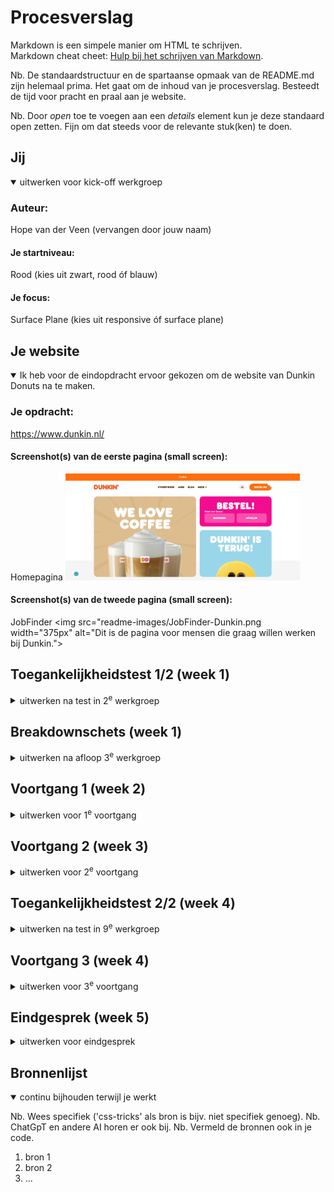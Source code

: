 # Procesverslag
Markdown is een simpele manier om HTML te schrijven.  
Markdown cheat cheet: [Hulp bij het schrijven van Markdown](https://github.com/adam-p/markdown-here/wiki/Markdown-Cheatsheet).

Nb. De standaardstructuur en de spartaanse opmaak van de README.md zijn helemaal prima. Het gaat om de inhoud van je procesverslag. Besteedt de tijd voor pracht en praal aan je website.

Nb. Door *open* toe te voegen aan een *details* element kun je deze standaard open zetten. Fijn om dat steeds voor de relevante stuk(ken) te doen.





## Jij

<details open>
  <summary>uitwerken voor kick-off werkgroep</summary>

  ### Auteur:
  Hope van der Veen (vervangen door jouw naam)

  #### Je startniveau:
  Rood (kies uit zwart, rood óf blauw)

  #### Je focus:
  Surface Plane (kies uit responsive óf surface plane)
 
</details>





## Je website

<details open>
  <summary>Ik heb voor de eindopdracht ervoor gekozen om de website van Dunkin Donuts na te maken.</summary>

  ### Je opdracht:
  https://www.dunkin.nl/ 

  #### Screenshot(s) van de eerste pagina (small screen): 
  Homepagina
  <img src="readme-images/homepagina-dunkin.png" width="375px" alt="Dit is de landingspagina waar je op komt als je de website start.">

  #### Screenshot(s) van de tweede pagina (small screen):
  JobFinder
  <img src="readme-images/JobFinder-Dunkin.png width="375px" alt="Dit is de pagina voor mensen die graag willen werken bij Dunkin.">
 
</details>



## Toegankelijkheidstest 1/2 (week 1)

<details>
  <summary>uitwerken na test in 2<sup>e</sup> werkgroep</summary>

  ### Bevindingen
  Lijst met je bevindingen die in de test naar voren kwamen:
  ### Content
  - Use plain language and avoid figures of speech, idioms, and complicated metaphors. (Ze gebruiken makkelijke tekst en geen metaforen.)
  - Make sure that button, a (links) and label (in forms) content is unique and discriptive. (Niet discriptive genoeg.)

  ### Global Code
  - Validate your HTML. (Ze hadden heel veel errors in de console.)
  - Use a lang attribute on the html element. (Dit hebben ze gedaan.)
  - Provide a unique title for each page. (Dit hebben ze gedaan.)
  - Ensure that viewport zoom is not disabled. (Deze staat aan.)

  ### Keyboard
  - Make sure there is a visible focus style for interactive elements that are navigated (tab and shift + tab) to via keyboard input. (Er is een  duidelijke focusstate.)
  - Check to see that keyboard focus order matches the visual layout. (Alleen bij het bestellen van donuts is deze een beetje vaag, maar die pagina ga ik niet namaken.)

  ### Mobile and touch
  - Check that the site can be rotated to any orientation. (Dit kan.)
  - Remove horizontal scrolling. (Hebben ze gedaan.)
  - Ensure that button and link icons can be activated with ease (size and position). (Dit hebben ze gedaan.)
  - Ensure sufficient space between interactive items in order to provide a scroll area. (Dit hebben ze gedaan.)

  ### Headings
  - Use heading elements to introduce content. (Dit doen ze.)
  - Use only one h1 element per page or view. (Ze gebruiken meerdere h1 per pagina.)
  - Heading elements should be written in a logical sequence. (Ze gebruiken de heading elementen door elkaar heen.)
  - Don't skip heading levels. (Dit doen ze wel. Ze gaan van 2 naar 5 vanwege vormgeving.)

  ### Lists
  - Use list elements (ol,ul and dl elements) for list content. (Ze gebruiken div's.)

  ### Images
  - Make sure that all img elements have an alt attribute. (Die gebruiken ze wel, maar geen duidelijke alt text.)
  - Make sure that decorative images use null alt (empty) attribute values. (Ze hebben deze wel alt text gegeven.)
  - Provide a text alternative for complex images such as charts, graphs and maps. (Dit doen ze niet.)
  - For images containing text, make sure the alt description includes the image's text. (Ze beschrijven alleen de foto niet de text die erboven staat.)

  ### Media (Video and Audio)
  Niet van toepassing

  ### Controls
  - Use the a element for links. (Dit doen ze.)
  - Ensure that links are recognizable as links. (Dit doen ze.)
  - Ensure that controls have :focus states. (Dit hebben ze.)
  - Use the button element for buttons. (Ze gebruiken a of div.)
  - Provide a skip link and make sure that it is visible when focused. (Ze maken geen gebruik van een skiplink.)
  - Identify links that open in a new tab or window. (Je ziet niet aan de links of ze openen in een nieuw tabblad.)

  ### Appearance
  - Check if dark and light mode are supported. (Deze gebruiken ze.)
  - Check is high contrast mode is supported. (Deze gebruiken ze.)
  - Increase text size to 200%. (Dit kan.)
  - Make sure color isn't the only way information is conveyed. (Ze gebruiken ook letterdikte en grootte.)

  ### Animation
  - Ensure animations are subtle and do not flash to much. (Dit doen ze.)
  - Provide a mechanism to pause background video. (Dit hebben ze niet.)
  - Make sure all animation obeys the prefers-reduced-motion media query. (Dit hebben ze niet.)

  ### Color contrast
  - Check the contrast for all normal-sized text. (Sommige kleine tekst is dikgemaakt waardoor het moeilijk te lezen is voor mensen die slecht zien.)
  - Check the contrast for all large-sized text. (Hier is het contrast goed.)
  - Check the contrast for all icons. (De iconen hebben een goed contrast.)
  - Check text that overlaps images or video. (Hebben ze wel, maar het contrast is wel goed.)
  - Check custom ::selection colors. (Die gebruiken ze.)
</details>



## Breakdownschets (week 1)

<details>
  <summary>uitwerken na afloop 3<sup>e</sup> werkgroep</summary>

  ### de hele pagina: 
  <img src="readme-images/Breakdown schets Dunkin.png" width="375px" alt="breakdown van de hele pagina">

  ### dynamisch deel (bijv menu): 
  <img src="readme-images/Hamburgermenu_breakdown.png" width="375px" alt="breakdown van een dynamisch deel">

</details>





## Voortgang 1 (week 2)

<details>
  <summary>uitwerken voor 1<sup>e</sup> voortgang</summary>

  ### Stand van zaken
  Ik vond de oefeningen die we hebben gedaan heel fijn om weer even in te komen. Ik had wat meer moeite met de Javascript dan de HTML en de CSS, maar ben er uiteindelijk wel uitgekomen. Ik heb er denk ik toch voor gekozen om responsive te gaan doen i.p.v Surface Plane. Ik heb hiervoor gekozen omdat ik denk dat ik dit later meer zal gebruiken en ik dit graag beter wil leren.

  Vragen: 
  Ik krijg mijn font niet ingeladen.


  ### Agenda voor meeting
  samen met je groepje opstellen

  | student 1      | student 2          | student 3    | student 4        |
  | ---            | ---                | ---          | ---              |
  | dit bespreken  | en dit             | en ik dit    | en dan ik dat    |
  | en dat ook nog | dit als er tijd is | nog een punt | dit wil ik zeker |
  | ...            | ...                | ...          | ...              |


  ### Verslag van meeting
  hier na afloop snel de uitkomsten van de meeting vastleggen

  - Breadownschetsen verbeteren.
  - Toegankelijkheids test uitbereiden.

</details>





## Voortgang 2 (week 3)

<details>
  <summary>uitwerken voor 2<sup>e</sup> voortgang</summary>

  ### Stand van zaken
  hier dit ging goed & dit was lastig (neem ook screenshots op van delen van je website en code)


  ### Agenda voor meeting
  samen met je groepje opstellen

  | student 1      | student 2          | student 3    | student 4        |
  | ---            | ---                | ---          | ---              |
  | De onderste    | en dit             | en ik dit    | en dan ik dat    |
  | button blijft  | dit als er tijd is | nog een punt | dit wil ik zeker |
  | niet op zijn   |                    |              |                  |
  | plek           | ...                | ...          | ...              |


  ### Verslag van meeting
  hier na afloop snel de uitkomsten van de meeting vastleggen

  - punt 1
  - punt 2
  - nog een punt
- ...

</details>





## Toegankelijkheidstest 2/2 (week 4)

<details>
  <summary>uitwerken na test in 9<sup>e</sup> werkgroep</summary>

  ### Bevindingen
  Lijst met je bevindingen die in de test naar voren kwamen (geef ook aan wat er verbeterd is):

</details>





## Voortgang 3 (week 4)

<details>
  <summary>uitwerken voor 3<sup>e</sup> voortgang</summary>

  ### Stand van zaken
  hier dit ging goed & dit was lastig (neem ook screenshots op van delen van je website en code)


  ### Agenda voor meeting
  samen met je groepje opstellen

  | student 1      | student 2          | student 3    | student 4        |
  | ---            | ---                | ---          | ---              |
  | dit bespreken  | en dit             | en ik dit    | en dan ik dat    |
  | en dat ook nog | dit als er tijd is | nog een punt | dit wil ik zeker |
  | ...            | ...                | ...          | ...              |


  ### Verslag van meeting
  hier na afloop snel de uitkomsten van de meeting vastleggen

  - punt 1
  - punt 2
  - nog een punt
  - ...

</details>





## Eindgesprek (week 5)

<details>
  <summary>uitwerken voor eindgesprek</summary>

  ### Je uitkomst - karakteristiek screenshots:
  <img src="readme-images/dummy-plaatje.jpg" width="375px" alt="uitomst opdracht 1">


  ### Dit ging goed/Heb ik geleerd: 
  Korte omschrijving met plaatjes

  <img src="readme-images/dummy-plaatje.jpg" width="375px" alt="top">


  ### Dit was lastig/Is niet gelukt:
  Korte omschrijving met plaatjes

  <img src="readme-images/dummy-plaatje.jpg" width="375px" alt="bummer">
</details>





## Bronnenlijst

<details open>
  <summary>continu bijhouden terwijl je werkt</summary>

  Nb. Wees specifiek ('css-tricks' als bron is bijv. niet specifiek genoeg). 
  Nb. ChatGpT en andere AI horen er ook bij.
  Nb. Vermeld de bronnen ook in je code.

  1. bron 1
  2. bron 2
  3. ...

</details>
